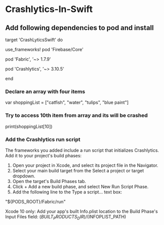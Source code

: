 # Crashlytics-In-Swift

## Add following dependencies to pod and install
target 'CrashLyticsSwift' do

  use_frameworks!
  pod 'Firebase/Core'
  
  pod 'Fabric', '~> 1.7.9'
  
  pod 'Crashlytics', '~> 3.10.5'

end
### Declare an array with four items
  var shoppingList = ["catfish", "water", "tulips", "blue paint"]
### Try to access 10th item from array and its will be crashed
  print(shoppingList[10])
### Add the Crashlytics run script

The frameworks you added include a run script that initializes Crashlytics. Add it to your project's build phases:

1. Open your project in Xcode, and select its project file in the Navigator.
2. Select your main build target from the Select a project or target dropdown.
3. Open the target's Build Phases tab.
4. Click + Add a new build phase, and select New Run Script Phase.
5. Add the following line to the Type a script... text box:

 "${PODS_ROOT}/Fabric/run"
 
Xcode 10 only: Add your app's built Info.plist location to the Build Phase's Input Files field:
  $(BUILT_PRODUCTS_DIR)/$(INFOPLIST_PATH)
